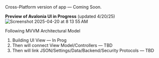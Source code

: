 Cross-Platform version of app — Coming Soon. 

**Preview of Avalonia UI in Progress**
(updated 4/20/25)
![Screenshot 2025-04-20 at 8 13 55 AM](https://github.com/user-attachments/assets/87c0e0fb-de3f-4b69-956a-14b16be2fd20)


Following MVVM Architectural Model
1. Building UI View — In Prog
2. Then will connect View Model/Controllers — TBD
3. Then will link JSON/Settings/Data/Backend/Security Protocols — TBD
